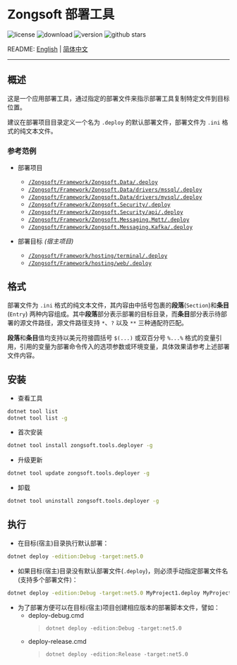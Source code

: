 ﻿# Zongsoft 部署工具

![license](https://img.shields.io/github/license/Zongsoft/Zongsoft.Tools.Deployer) ![download](https://img.shields.io/nuget/dt/Zongsoft.Tools.Deployer) ![version](https://img.shields.io/github/v/release/Zongsoft/Zongsoft.Tools.Deployer?include_prereleases) ![github stars](https://img.shields.io/github/stars/Zongsoft/Zongsoft.Tools.Deployer?style=social)

README: [English](https://github.com/Zongsoft/Zongsoft.Tools.Deployer/blob/master/README.md) | [简体中文](https://github.com/Zongsoft/Zongsoft.Tools.Deployer/blob/master/README-zh_CN.md)

-----

## 概述

这是一个应用部署工具，通过指定的部署文件来指示部署工具复制特定文件到目标位置。

建议在部署项目目录定义一个名为 `.deploy` 的默认部署文件，部署文件为 `.ini` 格式的纯文本文件。


### 参考范例

- 部署项目
	- [`/Zongsoft/Framework/Zongsoft.Data/.deploy`](https://github.com/Zongsoft/Framework/tree/master/Zongsoft.Data/.deploy)
	- [`/Zongsoft/Framework/Zongsoft.Data/drivers/mssql/.deploy`](https://github.com/Zongsoft/Framework/tree/master/Zongsoft.Data/drivers/mssql/.deploy)
	- [`/Zongsoft/Framework/Zongsoft.Data/drivers/mysql/.deploy`](https://github.com/Zongsoft/Framework/tree/master/Zongsoft.Data/drivers/mysql/.deploy)
	- [`/Zongsoft/Framework/Zongsoft.Security/.deploy`](https://github.com/Zongsoft/Framework/tree/master/Zongsoft.Security/.deploy)
	- [`/Zongsoft/Framework/Zongsoft.Security/api/.deploy`](https://github.com/Zongsoft/Framework/tree/master/Zongsoft.Security/api/.deploy)
	- [`/Zongsoft/Framework/Zongsoft.Messaging.Mqtt/.deploy`](https://github.com/Zongsoft/Framework/tree/master/Zongsoft.Messaging.Mqtt/.deploy)
	- [`/Zongsoft/Framework/Zongsoft.Messaging.Kafka/.deploy`](https://github.com/Zongsoft/Framework/tree/master/Zongsoft.Messaging.Kafka/.deploy)

- 部署目标 *(宿主项目)*
	- [`/Zongsoft/Framework/hosting/terminal/.deploy`](https://github.com/Zongsoft/Framework/tree/master/hosting/terminal/.deploy)
	- [`/Zongsoft/Framework/hosting/web/.deploy`](https://github.com/Zongsoft/Framework/tree/master/hosting/web/.deploy)


## 格式

部署文件为 `.ini` 格式的纯文本文件，其内容由中括号包裹的**段落**(`Section`)和**条目**(`Entry`) 两种内容组成。其中**段落**部分表示部署的目标目录，而**条目**部分表示待部署的源文件路径，源文件路径支持 `*`、`?` 以及 `**` 三种通配符匹配。

**段落**和**条目**值均支持以美元符接圆括号 `$(...)` 或双百分号 `%...%` 格式的变量引用，引用的变量为部署命令传入的选项参数或环境变量，具体效果请参考上述部署文件内容。


## 安装

- 查看工具
```bash
dotnet tool list
dotnet tool list -g
```

- 首次安装
```bash
dotnet tool install zongsoft.tools.deployer -g
```

- 升级更新
```bash
dotnet tool update zongsoft.tools.deployer -g
```

- 卸载
```bash
dotnet tool uninstall zongsoft.tools.deployer -g
```


## 执行

- 在目标(宿主)目录执行默认部署：
```bash
dotnet deploy -edition:Debug -target:net5.0
```

- 如果目标(宿主)目录没有默认部署文件(`.deploy`)，则必须手动指定部署文件名(支持多个部署文件)：
```bash
dotnet deploy -edition:Debug -target:net5.0 MyProject1.deploy MyProject2.deploy MyProject3.deploy
```

- 为了部署方便可以在目标(宿主)项目创建相应版本的部署脚本文件，譬如：
	- deploy-debug.cmd
		> `dotnet deploy -edition:Debug -target:net5.0`
	- deploy-release.cmd
		> `dotnet deploy -edition:Release -target:net5.0`

